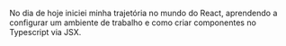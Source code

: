 No dia de hoje iniciei minha trajetória no mundo do React, aprendendo a configurar um ambiente de trabalho e como criar componentes no Typescript via JSX. 